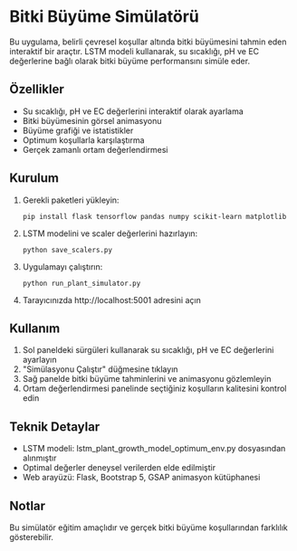 # Bitki Büyüme Simülatörü

Bu uygulama, belirli çevresel koşullar altında bitki büyümesini tahmin eden interaktif bir araçtır. LSTM modeli kullanarak, su sıcaklığı, pH ve EC değerlerine bağlı olarak bitki büyüme performansını simüle eder.

## Özellikler

- Su sıcaklığı, pH ve EC değerlerini interaktif olarak ayarlama
- Bitki büyümesinin görsel animasyonu
- Büyüme grafiği ve istatistikler
- Optimum koşullarla karşılaştırma
- Gerçek zamanlı ortam değerlendirmesi

## Kurulum

1. Gerekli paketleri yükleyin:
   ```
   pip install flask tensorflow pandas numpy scikit-learn matplotlib
   ```

2. LSTM modelini ve scaler değerlerini hazırlayın:
   ```
   python save_scalers.py
   ```

3. Uygulamayı çalıştırın:
   ```
   python run_plant_simulator.py
   ```

4. Tarayıcınızda http://localhost:5001 adresini açın

## Kullanım

1. Sol paneldeki sürgüleri kullanarak su sıcaklığı, pH ve EC değerlerini ayarlayın
2. "Simülasyonu Çalıştır" düğmesine tıklayın
3. Sağ panelde bitki büyüme tahminlerini ve animasyonu gözlemleyin
4. Ortam değerlendirmesi panelinde seçtiğiniz koşulların kalitesini kontrol edin

## Teknik Detaylar

- LSTM modeli: lstm_plant_growth_model_optimum_env.py dosyasından alınmıştır
- Optimal değerler deneysel verilerden elde edilmiştir
- Web arayüzü: Flask, Bootstrap 5, GSAP animasyon kütüphanesi

## Notlar

Bu simülatör eğitim amaçlıdır ve gerçek bitki büyüme koşullarından farklılık gösterebilir.
